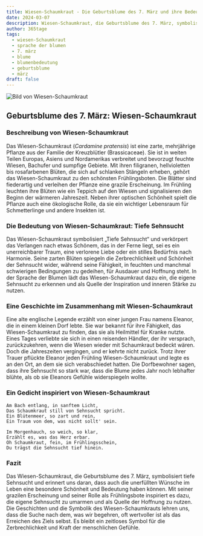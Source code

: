 ```yaml
---
title: Wiesen-Schaumkraut - Die Geburtsblume des 7. März und ihre Bedeutung
date: 2024-03-07
description: Wiesen-Schaumkraut, die Geburtsblume des 7. März, symbolisiert Tiefe Sehnsucht. Erfahre mehr über ihre Geschichte, Bedeutung und Symbolik in der Sprache der Blumen.
author: 365tage
tags:
  - wiesen-Schaumkraut
  - sprache der blumen
  - 7. märz
  - blume
  - blumenbedeutung
  - geburtsblume
  - märz
draft: false
---
```


![Bild von Wiesen-Schaumkraut](https://cdn.pixabay.com/photo/2020/05/16/20/52/forest-cress-5179218_1280.jpg#center)


## Geburtsblume des 7. März: Wiesen-Schaumkraut

### Beschreibung von Wiesen-Schaumkraut

Das Wiesen-Schaumkraut (_Cardamine pratensis_) ist eine zarte, mehrjährige Pflanze aus der Familie der Kreuzblütler (Brassicaceae). Sie ist in weiten Teilen Europas, Asiens und Nordamerikas verbreitet und bevorzugt feuchte Wiesen, Bachufer und sumpfige Gebiete. Mit ihren filigranen, hellvioletten bis rosafarbenen Blüten, die sich auf schlanken Stängeln erheben, gehört das Wiesen-Schaumkraut zu den schönsten Frühlingsboten. Die Blätter sind fiederartig und verleihen der Pflanze eine grazile Erscheinung. Im Frühling leuchten ihre Blüten wie ein Teppich auf den Wiesen und signalisieren den Beginn der wärmeren Jahreszeit. Neben ihrer optischen Schönheit spielt die Pflanze auch eine ökologische Rolle, da sie ein wichtiger Lebensraum für Schmetterlinge und andere Insekten ist.

### Die Bedeutung von Wiesen-Schaumkraut: Tiefe Sehnsucht

Das Wiesen-Schaumkraut symbolisiert „Tiefe Sehnsucht“ und verkörpert das Verlangen nach etwas Schönem, das in der Ferne liegt, sei es ein unerreichbarer Traum, eine verlorene Liebe oder ein stilles Bedürfnis nach Harmonie. Seine zarten Blüten spiegeln die Zerbrechlichkeit und Schönheit der Sehnsucht wider, während seine Fähigkeit, in feuchten und manchmal schwierigen Bedingungen zu gedeihen, für Ausdauer und Hoffnung steht. In der Sprache der Blumen lädt das Wiesen-Schaumkraut dazu ein, die eigene Sehnsucht zu erkennen und als Quelle der Inspiration und inneren Stärke zu nutzen.

### Eine Geschichte im Zusammenhang mit Wiesen-Schaumkraut

Eine alte englische Legende erzählt von einer jungen Frau namens Eleanor, die in einem kleinen Dorf lebte. Sie war bekannt für ihre Fähigkeit, das Wiesen-Schaumkraut zu finden, das sie als Heilmittel für Kranke nutzte. Eines Tages verliebte sie sich in einen reisenden Händler, der ihr versprach, zurückzukehren, wenn die Wiesen wieder mit Schaumkraut bedeckt wären. Doch die Jahreszeiten vergingen, und er kehrte nicht zurück. Trotz ihrer Trauer pflückte Eleanor jeden Frühling Wiesen-Schaumkraut und legte es an den Ort, an dem sie sich verabschiedet hatten. Die Dorfbewohner sagen, dass ihre Sehnsucht so stark war, dass die Blume jedes Jahr noch lebhafter blühte, als ob sie Eleanors Gefühle widerspiegeln wollte.

### Ein Gedicht inspiriert von Wiesen-Schaumkraut

```
Am Bach entlang, in sanftem Licht,  
Das Schaumkraut still von Sehnsucht spricht.  
Ein Blütenmeer, so zart und rein,  
Ein Traum von dem, was nicht sollt' sein.  

Im Morgenhauch, so weich, so klar,  
Erzählt es, was das Herz erbar.  
Oh Schaumkraut, fein, im Frühlingsschein,  
Du trägst die Sehnsucht tief hinein.  
```

### Fazit

Das Wiesen-Schaumkraut, die Geburtsblume des 7. März, symbolisiert tiefe Sehnsucht und erinnert uns daran, dass auch die unerfüllten Wünsche im Leben eine besondere Schönheit und Bedeutung haben können. Mit seiner grazilen Erscheinung und seiner Rolle als Frühlingsbote inspiriert es dazu, die eigene Sehnsucht zu umarmen und als Quelle der Hoffnung zu nutzen. Die Geschichten und die Symbolik des Wiesen-Schaumkrauts lehren uns, dass die Suche nach dem, was wir begehren, oft wertvoller ist als das Erreichen des Ziels selbst. Es bleibt ein zeitloses Symbol für die Zerbrechlichkeit und Kraft der menschlichen Gefühle.